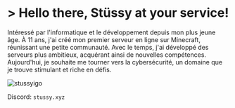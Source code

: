 # > Hello there, Stüssy at your service!

Intéressé par l'informatique et le développement depuis mon plus jeune âge. À 11 ans, j'ai créé mon premier serveur en ligne sur Minecraft,
réunissant une petite communauté. Avec le temps, j'ai développé des serveurs plus ambitieux, acquérant ainsi de nouvelles compétences.
Aujourd'hui, je souhaite me tourner vers la cybersécurité, un domaine que je trouve stimulant et riche en défis.

![stussyigo](https://github.com/user-attachments/assets/ba04e10a-3abf-4604-addf-9615b4a9f057)

Discord: ```stussy.xyz```
